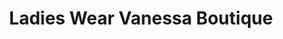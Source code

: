 ---
title: "Ladies Wear Vanessa Boutique"
url: /richmond-hill/ladies-wear-vanessa-boutique/
shop: clothes
---